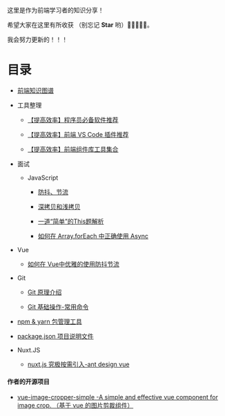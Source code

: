这里是作为前端学习者的知识分享！

希望大家在这里有所收获 （别忘记 **Star** 哟）🌟🌟🌟🌟🌟。

我会努力更新的！！！

# 目录

- [前端知识图谱](http://rain7.top/engineering/engineering.html)

- 工具整理

  - [【提高效率】程序员必备软件推荐](http://rain7.top/share/software.html)

  - [【提高效率】前端 VS Code 插件推荐](http://rain7.top/share/vscode.html)

  - [【提高效率】前端组件库工具集合](http://rain7.top/farme/index.html)

- 面试

  - JavaScript

    - [防抖、节流](http://rain7.top/frontend/JavaScript.html#_2、防抖和节流)

    - [深拷贝和浅拷贝](http://rain7.top/frontend/JavaScript.html#_1、深拷贝和浅拷贝)
	
	- [一道“简单”的This题解析](https://mp.weixin.qq.com/s/QLabNBOChsKmrpvEXJrpNg)
	
	- [如何在 Array.forEach 中正确使用 Async](https://mp.weixin.qq.com/s/39J2KO8h_cBKg3MWB63L7w)

- Vue

  - [如何在 Vue中优雅的使用防抖节流](https://mp.weixin.qq.com/s/mFmqyicyfaAOdxmhlPmSRQ)

* Git

  - [Git 原理介绍](/tools/Git.html#git-原理)

  - [Git 基础操作-常用命令](/tools/Git.html#git-常用命令)

* [npm & yarn 包管理工具](http://rain7.top/tools/package)

* [package.json 项目说明文件](http://rain7.top/engineering/package.json.html)

* Nuxt.JS

  - [nuxt.js 究极按需引入-ant design vue](https://mp.weixin.qq.com/s/1YKTNgyhxBFo3IqoS2Y5Kg)
  
  
#### 作者的开源项目

- [vue-image-cropper-simple -A simple and effective vue component for image crop. （基于 vue 的图片剪裁组件）](https://github.com/LuckRain7/vue-image-cropper-simple)

